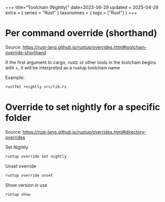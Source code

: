 +++
title="Toolchain (Nightly)"
date=2023-06-29
updated = 2025-04-26
extra = { series = "Rust" }
taxonomies = { tags = ["Rust"] }
+++

# Per command override (shorthand)

Source: <https://rust-lang.github.io/rustup/overrides.html#toolchain-override-shorthand>

If the first argument to cargo, rustc or other tools in the toolchain begins with +, it will be interpreted as a rustup toolchain name

Example:

```sh
rustfmt +nightly src/lib.rs
```

# Override to set nightly for a specific folder

Source: <https://rust-lang.github.io/rustup/overrides.html#directory-overrides>

Set Nightly

```sh
rustup override set nightly
```

Unset override

```sh
rustup override unset
```

Show version in use

```sh
rustup show
```
